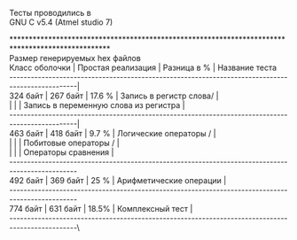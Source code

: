
﻿Тесты проводились в \
GNU C v5.4 (Atmel studio 7)

*************************************************************************************************\
Размер генерируемых hex файлов\
Класс оболочки	|  Простая реализация	| Разница в %	| Название теста\
-------------------------------------------------------------------------------------------------|\
324 байт        | 267 байт              | 17.6 %        | Запись в регистр слова/                |\
		|			| 		| Запись в переменную слова из регистра  |\
-------------------------------------------------------------------------------------------------|\
463 байт	| 418 байт		| 9.7 %		| Логические операторы /		 |\
		|			| 		| Побитовые операторы /			 |\
		|			| 		| Операторы сравнения			 |\
-------------------------------------------------------------------------------------------------\
492 байт	| 369 байт		| 25 %		| Арифметические операции		 |\
-------------------------------------------------------------------------------------------------\
774 байт	| 631 байт		| 18.5%		| Комплексный тест			 |\
-------------------------------------------------------------------------------------------------\
